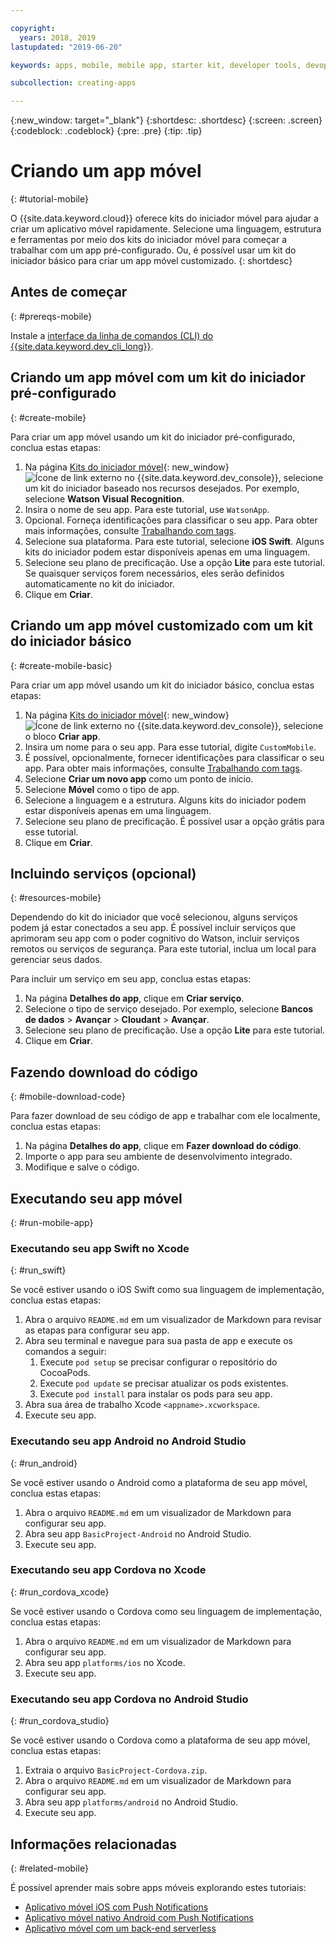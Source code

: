 ```yaml
---

copyright:
  years: 2018, 2019
lastupdated: "2019-06-20"

keywords: apps, mobile, mobile app, starter kit, developer tools, devops toolchain, toolchain, create mobile app, mobile starter kit, android, ios, swift, xcode

subcollection: creating-apps

---
```


{:new_window: target="_blank"}
{:shortdesc: .shortdesc}
{:screen: .screen}
{:codeblock: .codeblock}
{:pre: .pre}
{:tip: .tip}

# Criando um app móvel
{: #tutorial-mobile}

O {{site.data.keyword.cloud}} oferece kits do iniciador móvel para ajudar a criar um aplicativo móvel rapidamente. Selecione uma linguagem, estrutura e ferramentas por meio dos kits do iniciador móvel para começar a trabalhar com um app pré-configurado. Ou, é possível usar um kit do iniciador básico para criar um app móvel customizado.
{: shortdesc}

## Antes de começar
{: #prereqs-mobile}

Instale a [interface da linha de comandos (CLI) do {{site.data.keyword.dev_cli_long}}](/docs/cli?topic=cloud-cli-getting-started).

## Criando um app móvel com um kit do iniciador pré-configurado
{: #create-mobile}

Para criar um app móvel usando um kit do iniciador pré-configurado, conclua estas etapas:

1. Na página [Kits do iniciador móvel](https://{DomainName}/developer/mobile/starter-kits){: new_window} ![Ícone de link externo](../../icons/launch-glyph.svg "Ícone de link externo") no {{site.data.keyword.dev_console}}, selecione um kit do iniciador baseado nos recursos desejados. Por exemplo, selecione **Watson Visual Recognition**.
2. Insira o nome de seu app. Para este tutorial, use `WatsonApp`.
3. Opcional. Forneça identificações para classificar o seu app. Para obter mais informações, consulte [Trabalhando com tags](/docs/resources?topic=resources-tag).
4. Selecione sua plataforma. Para este tutorial, selecione **iOS Swift**. Alguns kits do iniciador podem estar disponíveis apenas em uma linguagem.
5. Selecione seu plano de precificação. Use a opção **Lite** para este tutorial. Se quaisquer serviços forem necessários, eles serão definidos automaticamente no kit do iniciador.
6. Clique em **Criar**.

## Criando um app móvel customizado com um kit do iniciador básico
{: #create-mobile-basic}

Para criar um app móvel usando um kit do iniciador básico, conclua estas etapas:

1. Na página [Kits do iniciador móvel](https://{DomainName}/developer/mobile/starter-kits){: new_window} ![Ícone de link externo](../../icons/launch-glyph.svg "Ícone de link externo") no {{site.data.keyword.dev_console}}, selecione o bloco **Criar app**.
2. Insira um nome para o seu app. Para esse tutorial, digite `CustomMobile`.
3. É possível, opcionalmente, fornecer identificações para classificar o seu app. Para obter mais informações, consulte [Trabalhando com tags](/docs/resources?topic=resources-tag).
4. Selecione **Criar um novo app** como um ponto de início.
5. Selecione **Móvel** como o tipo de app.
6. Selecione a linguagem e a estrutura. Alguns kits do iniciador podem estar disponíveis apenas em uma linguagem.
7. Selecione seu plano de precificação. É possível usar a opção grátis para esse tutorial.
8. Clique em **Criar**.

## Incluindo serviços (opcional)
{: #resources-mobile}

Dependendo do kit do iniciador que você selecionou, alguns serviços podem já estar conectados a seu app. É possível incluir serviços que aprimoram seu app com o poder cognitivo do Watson, incluir serviços remotos ou serviços de segurança. Para este tutorial, inclua um local para gerenciar seus dados.

Para incluir um serviço em seu app, conclua estas etapas:

1. Na página **Detalhes do app**, clique em **Criar serviço**.
2. Selecione o tipo de serviço desejado. Por exemplo, selecione **Bancos de dados** > **Avançar** > **Cloudant** > **Avançar**.
3. Selecione seu plano de precificação. Use a opção **Lite** para este tutorial.
4. Clique em **Criar**.

## Fazendo download do código
{: #mobile-download-code}

Para fazer download de seu código de app e trabalhar com ele localmente, conclua estas etapas:

1. Na página **Detalhes do app**, clique em **Fazer download do código**.
2. Importe o app para seu ambiente de desenvolvimento integrado.
3. Modifique e salve o código.

## Executando seu app móvel
{: #run-mobile-app}

### Executando seu app Swift no Xcode
{: #run_swift}

Se você estiver usando o iOS Swift como sua linguagem de implementação, conclua estas etapas:

1. Abra o arquivo `README.md` em um visualizador de Markdown para revisar as etapas para configurar seu app.
2. Abra seu terminal e navegue para sua pasta de app e execute os comandos a seguir:
    1. Execute `pod setup` se precisar configurar o repositório do CocoaPods.
    2. Execute `pod update` se precisar atualizar os pods existentes.
    3. Execute `pod install` para instalar os pods para seu app.
3. Abra sua área de trabalho Xcode `<appname>.xcworkspace`.
4. Execute seu app.

### Executando seu app Android no Android Studio
{: #run_android}

Se você estiver usando o Android como a plataforma de seu app móvel, conclua estas etapas:

1. Abra o arquivo `README.md` em um visualizador de Markdown para configurar seu app.
2. Abra seu app `BasicProject-Android` no Android Studio.
3. Execute seu app.

### Executando seu app Cordova no Xcode
{: #run_cordova_xcode}

Se você estiver usando o Cordova como seu linguagem de implementação, conclua estas etapas:

1. Abra o arquivo `README.md` em um visualizador de Markdown para configurar seu app.
2. Abra seu app `platforms/ios` no Xcode.
3. Execute seu app.

### Executando seu app Cordova no Android Studio
{: #run_cordova_studio}

Se você estiver usando o Cordova como a plataforma de seu app móvel, conclua estas etapas:

1. Extraia o arquivo `BasicProject-Cordova.zip`.
2. Abra o arquivo `README.md` em um visualizador de Markdown para configurar seu app.
3. Abra seu app `platforms/android` no Android Studio.
4. Execute seu app.

## Informações relacionadas
{: #related-mobile}

É possível aprender mais sobre apps móveis explorando estes tutoriais:

 * [Aplicativo móvel iOS com Push Notifications](/docs/tutorials?topic=solution-tutorials-ios-mobile-push-analytics)
 * [Aplicativo móvel nativo Android com Push Notifications](/docs/tutorials?topic=solution-tutorials-android-mobile-push-analytics)
 * [Aplicativo móvel com um back-end serverless](/docs/tutorials?topic=solution-tutorials-serverless-mobile-backend)
